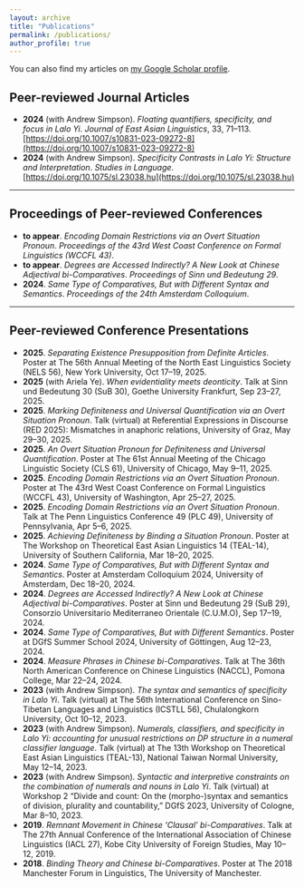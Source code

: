 ```yaml
---
layout: archive
title: "Publications"
permalink: /publications/
author_profile: true
---
```


You can also find my articles on <a href="{{site.author.googlescholar}}">my Google Scholar profile</a>.

## Peer-reviewed Journal Articles

- **2024** (with Andrew Simpson). *Floating quantifiers, specificity, and focus in Lalo Yi*. *Journal of East Asian Linguistics*, 33, 71–113. [https://doi.org/10.1007/s10831-023-09272-8](https://doi.org/10.1007/s10831-023-09272-8)
- **2024** (with Andrew Simpson). *Specificity Contrasts in Lalo Yi: Structure and Interpretation*. *Studies in Language*. [https://doi.org/10.1075/sl.23038.hu](https://doi.org/10.1075/sl.23038.hu)

---

## Proceedings of Peer-reviewed Conferences

- **to appear**. *Encoding Domain Restrictions via an Overt Situation Pronoun*. *Proceedings of the 43rd West Coast Conference on Formal Linguistics (WCCFL 43)*.
- **to appear**. *Degrees are Accessed Indirectly? A New Look at Chinese Adjectival bi-Comparatives*. *Proceedings of Sinn und Bedeutung 29*.
- **2024**. *Same Type of Comparatives, But with Different Syntax and Semantics*. *Proceedings of the 24th Amsterdam Colloquium*.

---

## Peer-reviewed Conference Presentations

- **2025**. *Separating Existence Presupposition from Definite Articles*. Poster at The 56th Annual Meeting of the North East Linguistics Society (NELS 56), New York University, Oct 17–19, 2025.
- **2025** (with Ariela Ye). *When evidentiality meets deonticity*. Talk at Sinn und Bedeutung 30 (SuB 30), Goethe University Frankfurt, Sep 23–27, 2025.
- **2025**. *Marking Definiteness and Universal Quantification via an Overt Situation Pronoun*. Talk (virtual) at Referential Expressions in Discourse (RED 2025): Mismatches in anaphoric relations, University of Graz, May 29–30, 2025.
- **2025**. *An Overt Situation Pronoun for Definiteness and Universal Quantification*. Poster at The 61st Annual Meeting of the Chicago Linguistic Society (CLS 61), University of Chicago, May 9–11, 2025.
- **2025**. *Encoding Domain Restrictions via an Overt Situation Pronoun*. Poster at The 43rd West Coast Conference on Formal Linguistics (WCCFL 43), University of Washington, Apr 25–27, 2025.
- **2025**. *Encoding Domain Restrictions via an Overt Situation Pronoun*. Talk at The Penn Linguistics Conference 49 (PLC 49), University of Pennsylvania, Apr 5–6, 2025.
- **2025**. *Achieving Definiteness by Binding a Situation Pronoun*. Poster at The Workshop on Theoretical East Asian Linguistics 14 (TEAL-14), University of Southern California, Mar 18–20, 2025.
- **2024**. *Same Type of Comparatives, But with Different Syntax and Semantics*. Poster at Amsterdam Colloquium 2024, University of Amsterdam, Dec 18–20, 2024.
- **2024**. *Degrees are Accessed Indirectly? A New Look at Chinese Adjectival bi-Comparatives*. Poster at Sinn und Bedeutung 29 (SuB 29), Consorzio Universitario Mediterraneo Orientale (C.U.M.O), Sep 17–19, 2024.
- **2024**. *Same Type of Comparatives, But with Different Semantics*. Poster at DGfS Summer School 2024, University of Göttingen, Aug 12–23, 2024.
- **2024**. *Measure Phrases in Chinese bi-Comparatives*. Talk at The 36th North American Conference on Chinese Linguistics (NACCL), Pomona College, Mar 22–24, 2024.
- **2023** (with Andrew Simpson). *The syntax and semantics of specificity in Lalo Yi*. Talk (virtual) at The 56th International Conference on Sino-Tibetan Languages and Linguistics (ICSTLL 56), Chulalongkorn University, Oct 10–12, 2023.
- **2023** (with Andrew Simpson). *Numerals, classifiers, and specificity in Lalo Yi: accounting for unusual restrictions on DP structure in a numeral classifier language*. Talk (virtual) at The 13th Workshop on Theoretical East Asian Linguistics (TEAL-13), National Taiwan Normal University, May 12–14, 2023.
- **2023** (with Andrew Simpson). *Syntactic and interpretive constraints on the combination of numerals and nouns in Lalo Yi*. Talk (virtual) at Workshop 2 “Divide and count: On the (morpho-)syntax and semantics of division, plurality and countability,” DGfS 2023, University of Cologne, Mar 8–10, 2023.
- **2019**. *Remnant Movement in Chinese ‘Clausal’ bi-Comparatives*. Talk at The 27th Annual Conference of the International Association of Chinese Linguistics (IACL 27), Kobe City University of Foreign Studies, May 10–12, 2019.
- **2018**. *Binding Theory and Chinese bi-Comparatives*. Poster at The 2018 Manchester Forum in Linguistics, The University of Manchester.
